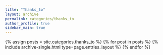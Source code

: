 ```yaml
---
title: "Thanks_to"
layout: archive
permalink: categories/thanks_to
author_profile: true
sidebar_main: true
---
```



{% assign posts = site.categories.thanks_to %}
{% for post in posts %} {% include archive-single.html type=page.entries_layout %} {% endfor %}